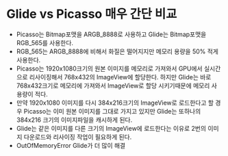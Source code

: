 # Glide vs Picasso 매우 간단 비교

- Picasso는 Bitmap포맷을 ARGB_8888로 사용하고 Glide는 Bitmap포맷을 RGB_565를 사용한다.
- RGB_565는 ARGB_8888에 비해서 화질은 떨어지지만 메모리 용량을 50% 적게 사용한다.
- Picasso는 1920x1080크기의 원본 이미지를 메모리로 가져와서 GPU에서 실시간으로 리사이징해서 768x432의 ImageView에 할당한다. 하지만 Glide는 바로 768x432크기로 메모리에 가져와서 ImageView로 할당 시키기때문에 메모리 사용량이 적다.
- 만약 1920x1080 이미지를 다시 384x216크기의 ImageView로 로드한다고 할 경우 Picasso는 이미 원본 이미지를 그대로 가지고 있지만 Glide는 또하나의 384x216 크기의 이미지파일을 캐시하게 된다.
- Glide는 같은 이미지를 다른 크기의 ImageView에 로드한다는 이유로 2번의 이미지 다운로드와 리사이징 작업이 필요하게 된다.
- OutOfMemoryError Glide가 더 많이 해결
